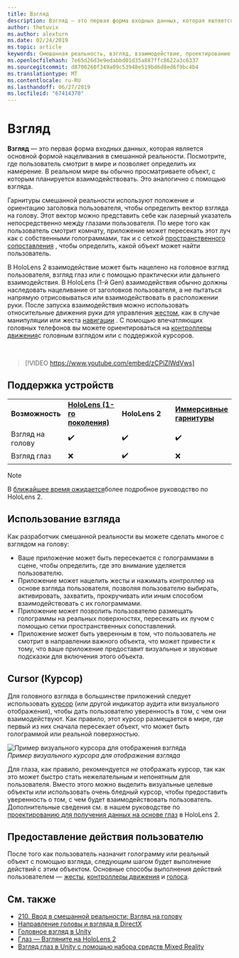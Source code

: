 ```yaml
---
title: Взгляд
description: Взгляд — это первая форма входных данных, которая является основной формой нацеливания в смешанной реальности.
author: thetuvix
ms.author: alexturn
ms.date: 02/24/2019
ms.topic: article
keywords: Смешанная реальность, взгляд, взаимодействие, проектирование
ms.openlocfilehash: 7e65d26d3e9edabbd01d35a887ffc8622a3c6337
ms.sourcegitcommit: d8700260f349a09c53948e519bd6d8ed6f9bc4b4
ms.translationtype: MT
ms.contentlocale: ru-RU
ms.lasthandoff: 06/27/2019
ms.locfileid: "67414370"
---
```

# <a name="gaze"></a>Взгляд

**Взгляд** — это первая форма входных данных, которая является основной формой нацеливания в смешанной реальности. Посмотрите, где пользователь смотрит в мире и позволяет определить их намерение. В реальном мире вы обычно просматриваете объект, с которым планируется взаимодействовать. Это аналогично с помощью взгляда.

Гарнитуры смешанной реальности используют положение и ориентацию заголовка пользователя, чтобы определить вектор взгляда на голову. Этот вектор можно представить себе как лазерный указатель непосредственно между глазами пользователя. По мере того как пользователь смотрит комнату, приложение может пересекать этот луч как с собственными голограммами, так и с сеткой [пространственного сопоставления](spatial-mapping.md) , чтобы определить, какой объект может найти пользователь.

В HoloLens 2 взаимодействие может быть нацелено на головное взгляд пользователя, взгляд глаз или с помощью практически или дальнего взаимодействия.
В HoloLens (1-й Gen) взаимодействия обычно должны наследовать нацеливание от заголовков пользователя, а не пытаться напрямую отрисовываться или взаимодействовать в расположении руки. После запуска взаимодействия можно использовать относительные движения руки для управления [жестом](gestures.md), как в случае манипуляции или жеста [навигации](gestures.md#composite-gestures) . С помощью впечатляющих головных телефонов вы можете ориентироваться на [контроллеры движения](motion-controllers.md)с головным взглядом или с поддержкой курсоров.

<br>

>[!VIDEO https://www.youtube.com/embed/zCPiZlWdVws]

## <a name="device-support"></a>Поддержка устройств

<table>
    <colgroup>
    <col width="25%" />
    <col width="25%" />
    <col width="25%" />
    <col width="25%" />
    </colgroup>
    <tr>
        <td><strong>Возможность</strong></td>
        <td><a href="hololens-hardware-details.md"><strong>HoloLens (1-го поколения)</strong></a></td>
        <td><strong>HoloLens 2</strong></td>
        <td><a href="immersive-headset-hardware-details.md"><strong>Иммерсивные гарнитуры</strong></a></td>
    </tr>
     <tr>
        <td>Взгляд на голову</td>
        <td>✔️</td>
        <td>✔️</td>
        <td>✔️</td>
    </tr>
     <tr>
        <td>Взгляд глаз</td>
        <td>❌</td>
        <td>✔️</td>
        <td>❌</td>
    </tr>
</table>

> [!NOTE]
> В [ближайшее время ожидается](index.md#news-and-notes)более подробное руководство по HoloLens 2.


## <a name="uses-of-gaze"></a>Использование взгляда

Как разработчик смешанной реальности вы можете сделать многое с взглядом на голову:
* Ваше приложение может быть пересекается с голограммами в сцене, чтобы определить, где это внимание уделяется пользователю.
* Приложение может нацелить жесты и нажимать контроллер на основе взгляда пользователя, позволяя пользователю выбирать, активировать, захватить, прокручивать или иным способом взаимодействовать с их голограммами.
* Приложение может позволить пользователю размещать голограммы на реальных поверхностях, пересекать их лучом с помощью сетки пространственных сопоставлений.
* Приложение может быть уверенным в том, что пользователь *не* смотрит в направлении важного объекта, что может привести к тому, что ваше приложение предоставит визуальные и звуковые подсказки для включения этого объекта.

## <a name="cursor"></a>Cursor (Курсор)

Для головного взгляда в большинстве приложений следует использовать [курсор](cursors.md) (или другой индикатор аудита или визуального отображения), чтобы дать пользователю уверенность в том, с чем они взаимодействуют. Как правило, этот курсор размещается в мире, где первый из них сначала пересекает объект, что может быть голограммой или реальной поверхностью.

![Пример визуального курсора для отображения взгляда](images/cursor.jpg)<br>
*Пример визуального курсора для отображения взгляда*

Для глаза, как правило, рекомендуется *не* отображать курсор, так как это может быстро стать нежелательным и непонятным для пользователя. Вместо этого можно выделить визуальные целевые объекты или использовать очень бледный курсор, чтобы предоставить уверенность о том, с чем будет взаимодействовать пользователь. Дополнительные сведения см. в нашем руководстве по [проектированию для получения данных на основе глаз](eye-tracking.md) в HoloLens 2.

## <a name="giving-action-to-the-users-gaze"></a>Предоставление действия пользователю

После того как пользователь назначит голограмму или реальный объект с помощью взгляда, следующим шагом будет выполнение действий с этим объектом. Основные способы выполнения действий пользователем — [жесты](gestures.md), [контроллеры движения](motion-controllers.md) и [голоса](voice-input.md).

## <a name="see-also"></a>См. также
* [210. Ввод в смешанной реальности: Взгляд на голову](holograms-210.md)
* [Направление головы и взгляда в DirectX](gaze-in-directx.md)
* [Головное взгляд в Unity](gaze-in-unity.md)
* [Глаз — Взгляните на HoloLens 2](eye-tracking.md)
* [Взгляд глаз в Unity с помощью набора средств Mixed Reality](https://aka.ms/mrtk-eyes)
